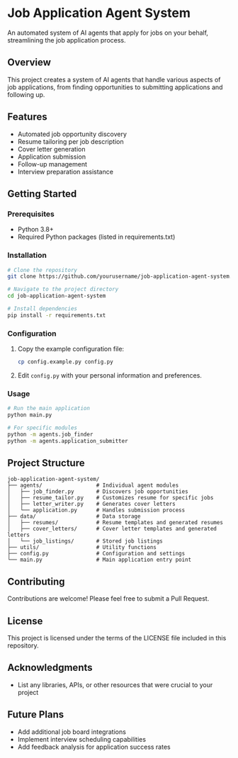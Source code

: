 # Job Application Agent System

An automated system of AI agents that apply for jobs on your behalf, streamlining the job application process.

## Overview

This project creates a system of AI agents that handle various aspects of job applications, from finding opportunities to submitting applications and following up.

## Features

- Automated job opportunity discovery
- Resume tailoring per job description
- Cover letter generation
- Application submission
- Follow-up management
- Interview preparation assistance

## Getting Started

### Prerequisites

- Python 3.8+
- Required Python packages (listed in requirements.txt)

### Installation

```bash
# Clone the repository
git clone https://github.com/yourusername/job-application-agent-system.git

# Navigate to the project directory
cd job-application-agent-system

# Install dependencies
pip install -r requirements.txt
```

### Configuration

1. Copy the example configuration file:
   ```bash
   cp config.example.py config.py
   ```

2. Edit `config.py` with your personal information and preferences.

### Usage

```bash
# Run the main application
python main.py

# For specific modules
python -m agents.job_finder
python -m agents.application_submitter
```

## Project Structure

```
job-application-agent-system/
├── agents/                 # Individual agent modules
│   ├── job_finder.py       # Discovers job opportunities
│   ├── resume_tailor.py    # Customizes resume for specific jobs
│   ├── letter_writer.py    # Generates cover letters
│   └── application.py      # Handles submission process
├── data/                   # Data storage
│   ├── resumes/            # Resume templates and generated resumes
│   ├── cover_letters/      # Cover letter templates and generated letters
│   └── job_listings/       # Stored job listings
├── utils/                  # Utility functions
├── config.py               # Configuration and settings
└── main.py                 # Main application entry point
```

## Contributing

Contributions are welcome! Please feel free to submit a Pull Request.

## License

This project is licensed under the terms of the LICENSE file included in this repository.

## Acknowledgments

- List any libraries, APIs, or other resources that were crucial to your project

## Future Plans

- Add additional job board integrations
- Implement interview scheduling capabilities
- Add feedback analysis for application success rates
